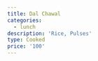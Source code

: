 ```yaml
---
title: Dal Chawal
categories:
  - lunch
description: 'Rice, Pulses'
type: Cooked
price: '100'
---
```


